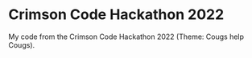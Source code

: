 # Crimson Code Hackathon 2022
My code from the Crimson Code Hackathon 2022 (Theme: Cougs help Cougs).
